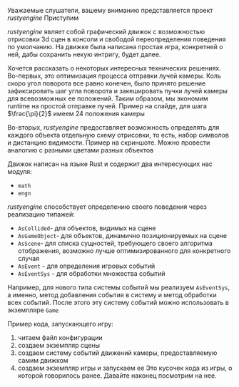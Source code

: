 Уважаемые слушатели, вашему вниманию представляется проект *rustyengine*
Приступим

*rustyengine* являет собой графический движок с возможностью отрисовки 3d сцен в консоли и свободой переопределения поведения по умолчанию. На движке была написана простая игра, конкретней о ней, дабы сохранить некую интригу, будет далее.

Хочется рассказать о некоторых интересных технических решениях.
Во-первых, это оптимизация процесса отправки лучей камеры. Коль скоро угол поворота все равно конечен, было принято решение зафиксировать шаг угла поворота и закешировать пучки лучей камеры для всевозможных ее положений. Таким образом, мы экономим runtime на простой отправке лучей. Пример на слайде, для шага $\frac{\pi}{2}$ имеем 24 положения камеры

Во-вторых, *rustyengine* предоставляет возможность определять для каждого объекта отдельную схему отрисовки, то есть, набор символов и дистанцию видимости. Пример на скриншоте. Можно провести аналогию с разными цветами разных объектов

Движок написан на языке Rust и содержит два интересующих нас модуля:
- `math`
- `engn`

*rustyengine* способствует определению своего поведения через реализацию типажей:
- `AsCollided`- для объектов, видимых на сцене
- `AsGameObject`- для объектов, динамично позиционируемых на сцене
- `AsScene`- для списка сущностей, требующего своего алгоритма отображения, возможно лучше оптимизированного для конкретного случая
- `AsEvent` - для определения игровых событий
- `AsEventSys` - для обработки множества событий

Например, для нового типа системы событий мы реализуем `AsEventSys`, а именно, метод добавления события в систему и метод обработки всех событий. После этого эту систему событий можно использовать в экземпляре `Game`

Пример кода, запускающего игру:
1) читаем файл конфигурации
2) создаем экземпляр сцены
3) создаем систему событий движений камеры, предоставляемую самим движком
4) создаем экземпляр игры и запускаем ее
Это кусочек кода из игры, о которой говорилось ранее. Давайте наконец посмотрим на нее.